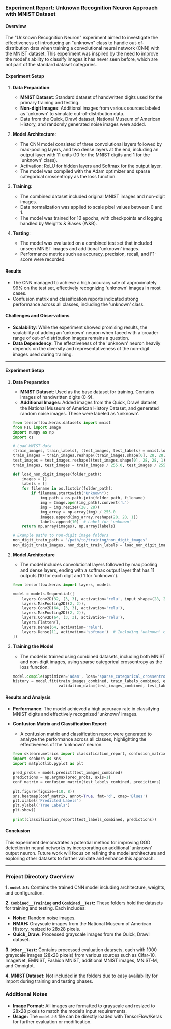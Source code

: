 ### Experiment Report: Unknown Recognition Neuron Approach with MNIST Dataset

#### Overview
The "Unknown Recognition Neuron" experiment aimed to investigate the effectiveness of introducing an "unknown" class to handle out-of-distribution data when training a convolutional neural network (CNN) with the MNIST dataset. This experiment was inspired by the need to improve the model's ability to classify images it has never seen before, which are not part of the standard dataset categories.

#### Experiment Setup
1. **Data Preparation**:
    - **MNIST Dataset**: Standard dataset of handwritten digits used for the primary training and testing.
    - **Non-digit Images**: Additional images from various sources labeled as 'unknown' to simulate out-of-distribution data.
    - Data from the Quick, Draw! dataset, National Museum of American History, and randomly generated noise images were added.

2. **Model Architecture**:
    - The CNN model consisted of three convolutional layers followed by max-pooling layers, and two dense layers at the end, including an output layer with 11 units (10 for the MNIST digits and 1 for the 'unknown' class).
    - Activation: ReLU for hidden layers and Softmax for the output layer.
    - The model was compiled with the Adam optimizer and sparse categorical crossentropy as the loss function.

3. **Training**:
    - The combined dataset included original MNIST images and non-digit images.
    - Data normalization was applied to scale pixel values between 0 and 1.
    - The model was trained for 10 epochs, with checkpoints and logging handled by Weights & Biases (W&B).

4. **Testing**:
    - The model was evaluated on a combined test set that included unseen MNIST images and additional 'unknown' images.
    - Performance metrics such as accuracy, precision, recall, and F1-score were recorded.

#### Results
- The CNN managed to achieve a high accuracy rate of approximately 99% on the test set, effectively recognizing 'unknown' images in most cases.
- Confusion matrix and classification reports indicated strong performance across all classes, including the 'unknown' class.

#### Challenges and Observations
- **Scalability**: While the experiment showed promising results, the scalability of adding an 'unknown' neuron when faced with a broader range of out-of-distribution images remains a question.
- **Data Dependency**: The effectiveness of the 'unknown' neuron heavily depends on the diversity and representativeness of the non-digit images used during training.
  
---
#### Experiment Setup

1. **Data Preparation**
   - **MNIST Dataset**: Used as the base dataset for training. Contains images of handwritten digits (0-9).
   - **Additional Images**: Added images from the Quick, Draw! dataset, the National Museum of American History Dataset, and generated random noise images. These were labeled as 'unknown'.

   ```python
   from tensorflow.keras.datasets import mnist
   from PIL import Image
   import numpy as np
   import os

   # Load MNIST data
   (train_images, train_labels), (test_images, test_labels) = mnist.load_data()
   train_images = train_images.reshape((train_images.shape[0], 28, 28, 1))
   test_images = test_images.reshape((test_images.shape[0], 28, 28, 1))
   train_images, test_images = train_images / 255.0, test_images / 255.0

   def load_non_digit_images(folder_path):
       images = []
       labels = []
       for filename in os.listdir(folder_path):
           if filename.startswith("Unknown"):
               img_path = os.path.join(folder_path, filename)
               img = Image.open(img_path).convert('L')
               img = img.resize((28, 28))
               img_array = np.array(img) / 255.0
               images.append(img_array.reshape(28, 28, 1))
               labels.append(10)  # Label for 'unknown'
       return np.array(images), np.array(labels)

   # Example paths to non-digit image folders
   non_digit_train_path = "/path/to/training/non_digit_images"
   non_digit_train_images, non_digit_train_labels = load_non_digit_images(non_digit_train_path)
   ```

2. **Model Architecture**
   - The model includes convolutional layers followed by max pooling and dense layers, ending with a softmax output layer that has 11 outputs (10 for each digit and 1 for 'unknown').

   ```python
   from tensorflow.keras import layers, models

   model = models.Sequential([
       layers.Conv2D(32, (3, 3), activation='relu', input_shape=(28, 28, 1)),
       layers.MaxPooling2D((2, 2)),
       layers.Conv2D(64, (3, 3), activation='relu'),
       layers.MaxPooling2D((2, 2)),
       layers.Conv2D(64, (3, 3), activation='relu'),
       layers.Flatten(),
       layers.Dense(64, activation='relu'),
       layers.Dense(11, activation='softmax')  # Including 'unknown' class
   ])
   ```

3. **Training the Model**
   - The model is trained using combined datasets, including both MNIST and non-digit images, using sparse categorical crossentropy as the loss function.

   ```python
   model.compile(optimizer='adam', loss='sparse_categorical_crossentropy', metrics=['accuracy'])
   history = model.fit(train_images_combined, train_labels_combined, epochs=10,
                       validation_data=(test_images_combined, test_labels_combined))
   ```

#### Results and Analysis
- **Performance**: The model achieved a high accuracy rate in classifying MNIST digits and effectively recognized 'unknown' images.
- **Confusion Matrix and Classification Report**:
  - A confusion matrix and classification report were generated to analyze the performance across all classes, highlighting the effectiveness of the 'unknown' neuron.

  ```python
  from sklearn.metrics import classification_report, confusion_matrix
  import seaborn as sns
  import matplotlib.pyplot as plt

  pred_probs = model.predict(test_images_combined)
  predictions = np.argmax(pred_probs, axis=1)
  conf_matrix = confusion_matrix(test_labels_combined, predictions)

  plt.figure(figsize=(10, 8))
  sns.heatmap(conf_matrix, annot=True, fmt='d', cmap='Blues')
  plt.xlabel('Predicted Labels')
  plt.ylabel('True Labels')
  plt.show()

  print(classification_report(test_labels_combined, predictions))
  ```

#### Conclusion
This experiment demonstrates a potential method for improving OOD detection in neural networks by incorporating an additional 'unknown' output neuron. Future work will focus on refining the model architecture and exploring other datasets to further validate and enhance this approach.

---
### Project Directory Overview

**1. `model.h5`:** Contains the trained CNN model including architecture, weights, and configuration.

**2. `Combined__Training` and `Combined__Test`:** These folders hold the datasets for training and testing. Each includes:
   - **Noise:** Random noise images.
   - **NMAH:** Grayscale images from the National Museum of American History, resized to 28x28 pixels.
   - **Quick_Draw:** Processed grayscale images from the Quick, Draw! dataset.

**3. `Other__Test`:** Contains processed evaluation datasets, each with 1000 grayscale images (28x28 pixels) from various sources such as Cifar-10, ImageNet, EMNIST, Fashion MNIST, additional MNIST images, MNIST-M, and Omniglot.

**4. MNIST Dataset:** Not included in the folders due to easy availability for import during training and testing phases.

### Additional Notes
- **Image Format:** All images are formatted to grayscale and resized to 28x28 pixels to match the model’s input requirements.
- **Usage:** The `model.h5` file can be directly loaded with TensorFlow/Keras for further evaluation or modification.

